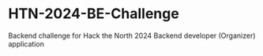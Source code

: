 # HTN-2024-BE-Challenge
Backend challenge for Hack the North 2024 Backend developer (Organizer) application
